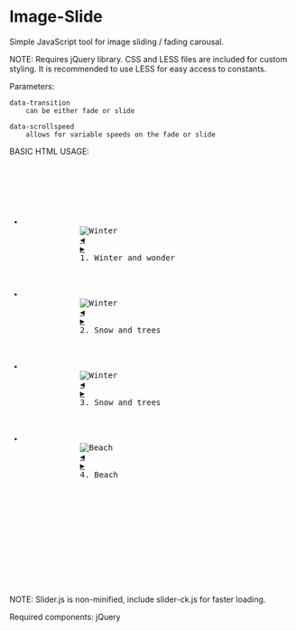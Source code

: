 Image-Slide
===========

Simple JavaScript tool for image sliding / fading carousal. 


NOTE: Requires jQuery library.   CSS and LESS files are included for custom styling.  It is recommended to use LESS for easy access to constants. 



Parameters: 

	data-transition
		can be either fade or slide

	data-scrollspeed
		allows for variable speeds on the fade or slide
	
	

BASIC HTML USAGE:

<pre>

<div id="image-slider" data-transition="fade" data-scrollspeed="500">
	<ul>
		<li>
			<img src="img/winter-500.jpg" alt="Winter" />
			<a class="previous" href="#">&#9664;</a>
			<a class="next" href="#">&#9654;</a>
			<span class="caption">1. Winter and wonder</span>
		</li>
		<li>
			<img src="img/winter2-500.jpg" alt="Winter" />
			<a class="previous" href="#">&#9664;</a>
			<a class="next" href="#">&#9654;</a>
			<span class="caption">2. Snow and trees</span>	
		</li>
		<li>
			<img src="img/winter2-500.jpg" alt="Winter" />
			<a class="previous" href="#">&#9664;</a>
			<a class="next" href="#">&#9654;</a>
			<span class="caption">3. Snow and trees</span>	
		</li>
		<li>
			<img src="img/beach-bg.jpg" alt="Beach" />
			<a class="previous" href="#">&#9664;</a>
			<a class="next" href="#">&#9654;</a>
			<span class="caption">4. Beach</span>	
		</li>
	</ul>
</div>


<script src="js/slider-ck.js"></script>
<script type=“text/javascript”>
$(‘#image-slider').imageslider();
</script>

</pre>

NOTE: Slider.js is non-minified, include slider-ck.js for faster loading.


Required components:
jQuery